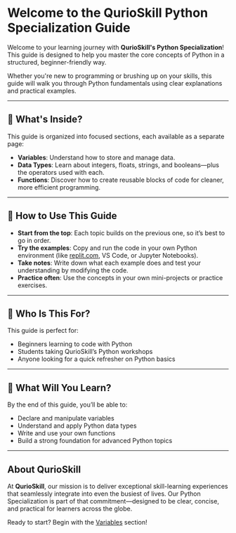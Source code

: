 
# Welcome to the QurioSkill Python Specialization Guide

Welcome to your learning journey with **QurioSkill's Python Specialization**! This guide is designed to help you master the core concepts of Python in a structured, beginner-friendly way.

Whether you're new to programming or brushing up on your skills, this guide will walk you through Python fundamentals using clear explanations and practical examples.

---

## 📘 What's Inside?

This guide is organized into focused sections, each available as a separate page:

- **Variables**: Understand how to store and manage data.
- **Data Types**: Learn about integers, floats, strings, and booleans—plus the operators used with each.
- **Functions**: Discover how to create reusable blocks of code for cleaner, more efficient programming.

---

## 🚀 How to Use This Guide

- **Start from the top**: Each topic builds on the previous one, so it’s best to go in order.
- **Try the examples**: Copy and run the code in your own Python environment (like [replit.com](https://replit.com), VS Code, or Jupyter Notebooks).
- **Take notes**: Write down what each example does and test your understanding by modifying the code.
- **Practice often**: Use the concepts in your own mini-projects or practice exercises.

---

## 🎯 Who Is This For?

This guide is perfect for:
- Beginners learning to code with Python
- Students taking QurioSkill’s Python workshops
- Anyone looking for a quick refresher on Python basics

---

## 🧠 What Will You Learn?

By the end of this guide, you’ll be able to:
- Declare and manipulate variables
- Understand and apply Python data types
- Write and use your own functions
- Build a strong foundation for advanced Python topics

---

## About QurioSkill

At **QurioSkill**, our mission is to deliver exceptional skill-learning experiences that seamlessly integrate into even the busiest of lives. Our Python Specialization is part of that commitment—designed to be clear, concise, and practical for learners across the globe.

Ready to start? Begin with the [Variables](variables.md) section!
